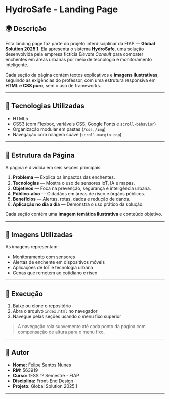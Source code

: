 # HydroSafe - Landing Page

## 🌍 Descrição

Esta landing page faz parte do projeto interdisciplinar da FIAP — **Global Solution 2025.1**. Ela apresenta o sistema **HydroSafe**, uma solução desenvolvida pela empresa fictícia *Elevate Consult* para combater enchentes em áreas urbanas por meio de tecnologia e monitoramento inteligente.

Cada seção da página contém textos explicativos e **imagens ilustrativas**, seguindo as exigências do professor, com uma estrutura responsiva em **HTML e CSS puro**, sem o uso de frameworks.

---

## 🧱 Tecnologias Utilizadas

- HTML5
- CSS3 (com Flexbox, variáveis CSS, Google Fonts e `scroll-behavior`)
- Organização modular em pastas (`/css`, `/img`)
- Navegação com rolagem suave (`scroll-margin-top`)

---

## 🧭 Estrutura da Página

A página é dividida em seis seções principais:

1. **Problema** — Explica os impactos das enchentes.
2. **Tecnologias** — Mostra o uso de sensores IoT, IA e mapas.
3. **Objetivos** — Foca na prevenção, segurança e inteligência urbana.
4. **Público-alvo** — Cidadãos em áreas de risco e órgãos públicos.
5. **Benefícios** — Alertas, rotas, dados e redução de danos.
6. **Aplicação no dia a dia** — Demonstra o uso prático da solução.

Cada seção contém uma **imagem temática ilustrativa** e conteúdo objetivo.

---

## 📸 Imagens Utilizadas

As imagens representam:

- Monitoramento com sensores
- Alertas de enchente em dispositivos móveis
- Aplicações de IoT e tecnologia urbana
- Cenas que remetem ao cotidiano e risco

---

## 🔧 Execução

1. Baixe ou clone o repositório
2. Abra o arquivo `index.html` no navegador
3. Navegue pelas seções usando o menu fixo superior

> A navegação rola suavemente até cada ponto da página com compensação de altura para o menu fixo.

---

## 👤 Autor

- **Nome:** Felipe Santos Nunes  
- **RM:** 563919  
- **Curso:** 1ESS 1º Semestre - FIAP  
- **Disciplina:** Front-End Design  
- **Projeto:** Global Solution 2025.1

---

